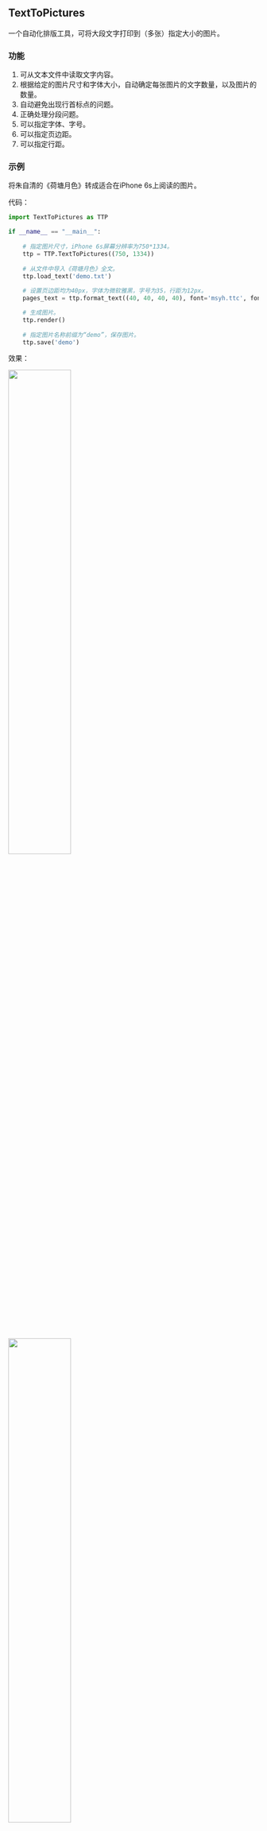 ## TextToPictures
一个自动化排版工具，可将大段文字打印到（多张）指定大小的图片。

### 功能
1. 可从文本文件中读取文字内容。
1. 根据给定的图片尺寸和字体大小，自动确定每张图片的文字数量，以及图片的数量。
2. 自动避免出现行首标点的问题。
3. 正确处理分段问题。
3. 可以指定字体、字号。
4. 可以指定页边距。
5. 可以指定行距。

### 示例
将朱自清的《荷塘月色》转成适合在iPhone 6s上阅读的图片。

代码：

```Python
import TextToPictures as TTP

if __name__ == "__main__":
    
    # 指定图片尺寸，iPhone 6s屏幕分辨率为750*1334。
    ttp = TTP.TextToPictures((750, 1334))
    
    # 从文件中导入《荷塘月色》全文。
    ttp.load_text('demo.txt')
    
    # 设置页边距均为40px，字体为微软雅黑，字号为35，行距为12px。
    pages_text = ttp.format_text((40, 40, 40, 40), font='msyh.ttc', font_size=35, spacing=12)

    # 生成图片。
    ttp.render()
    
    # 指定图片名称前缀为“demo”，保存图片。
    ttp.save('demo')
```

效果：

<img width="50%" height="50%" style="border: 1px gray" src="https://github.com/Reuynil/TextToPictures/blob/master/demo/demo-0.jpg"/>
<img width="50%" height="50%" style="border: 1px gray" src="https://github.com/Reuynil/TextToPictures/blob/master/demo/demo-1.jpg"/>
<img width="50%" height="50%" style="border: 1px gray" src="https://github.com/Reuynil/TextToPictures/blob/master/demo/demo-2.jpg"/>
<img width="50%" height="50%" style="border: 1px gray" src="https://github.com/Reuynil/TextToPictures/blob/master/demo/demo-3.jpg"/>
